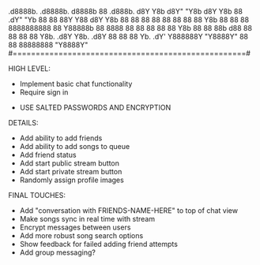  .d8888b.    .d8888b.     d8888b   88        .d888b.
d8Y    Y8b  d8Y"  "Y8b   d8Y  Y8b  88       .dY"  "Yb
88      88 88Y      Y88 d8Y    Y8b 88       88
88         88        88 88      88 88       Y8b
88         88        88 8888888888 88        Y88888b
88    8888 88        88 88      88 88             Y8b
88      88 88b      d88 88      88 88              88
Y8b.  .d8Y  Y8b.  .d8Y  88      88 88       Yb.  .dY'
 Y888888Y    "Y8888Y"   88      88 88888888 "Y8888Y"
#===================================================#

HIGH LEVEL:
* Implement basic chat functionality
* Require sign in
<!--* Make friends list-->
<!--* Make now playing view-->
* USE SALTED PASSWORDS AND ENCRYPTION

DETAILS:
* Add ability to add friends
* Add ability to add songs to queue
* Add friend status
* Add start public stream button
* Add start private stream button
* Randomly assign profile images

FINAL TOUCHES:
* Add "conversation with FRIENDS-NAME-HERE" to top of chat view
* Make songs sync in real time with stream
* Encrypt messages between users
* Add more robust song search options
* Show feedback for failed adding friend attempts
* Add group messaging?
